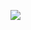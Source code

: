 
![](https://user-images.githubusercontent.com/45368708/73683055-5865ce00-46a0-11ea-8e3f-aef0cf1f20d3.png)
